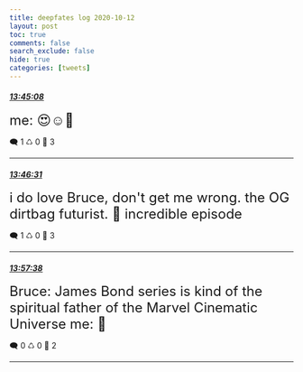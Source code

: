 ```yaml
---
title: deepfates log 2020-10-12
layout: post
toc: true
comments: false
search_exclude: false
hide: true
categories: [tweets]
---
```



#### <a href = "https://twitter.com/deepfates/status/1315740302989094912">*13:45:08*</a>

<font size="5">me: 😍☺️🤭</font>



🗨️ 1 ♺ 0 🤍  3   

---
    
#### <a href = "https://twitter.com/deepfates/status/1315740653763080192">*13:46:31*</a>

<font size="5">i do love Bruce, don't get me wrong. the OG dirtbag futurist. 👑  incredible episode</font>



🗨️ 1 ♺ 0 🤍  3   

---
    
#### <a href = "https://twitter.com/deepfates/status/1315743451217092614">*13:57:38*</a>

<font size="5">Bruce: James Bond series is kind of the spiritual father of the Marvel Cinematic Universe  me: 🤯</font>



🗨️ 0 ♺ 0 🤍  2   

---
    
            

